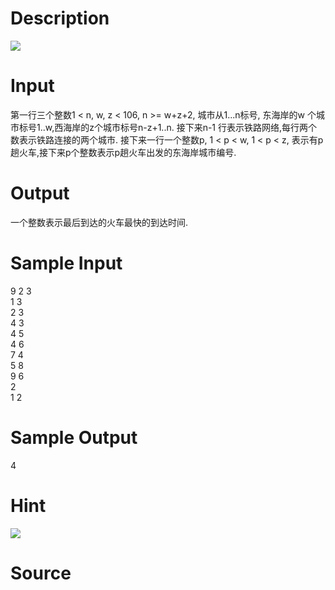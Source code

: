 
# Description

<div class="content"> <img border="0" src="source/bzoj/2077/img/aHR0cHM6Ly9seWRzeS5jb20vSnVkZ2VPbmxpbmUvaW1hZ2VzLzIwNzcuanBn.jpg"/> 
</div>

# Input

<div class="content">第一行三个整数1 &lt; n, w, z &lt; 106, n &gt;= w+z+2, 城市从1...n标号, 东海岸的w 个城市标号1..w,西海岸的z个城市标号n-z+1..n. 
接下来n-1 行表示铁路网络,每行两个数表示铁路连接的两个城市. 
接下来一行一个整数p, 1 &lt; p &lt; w, 1 &lt; p &lt; z, 表示有p趟火车,接下来p个整数表示p趟火车出发的东海岸城市编号. 
</div>

# Output

<div class="content">一个整数表示最后到达的火车最快的到达时间. 
</div>

# Sample Input

<div class="content"><span class="sampledata">9 2 3<br/>
1 3<br/>
2 3<br/>
4 3<br/>
4 5<br/>
4 6<br/>
7 4<br/>
5 8<br/>
9 6<br/>
2<br/>
1 2<br/>
</span></div>

# Sample Output

<div class="content"><span class="sampledata">4</span></div>

# Hint

<div class="content"><p> <img border="0" src="source/bzoj/2077/img/aHR0cHM6Ly9seWRzeS5jb20vSnVkZ2VPbmxpbmUvaW1hZ2VzLzIwNzguanBn.jpg"/> <br/>
</p></div>

# Source

<div class="content"><p><a href="problemset.php?search="></a></p></div>

